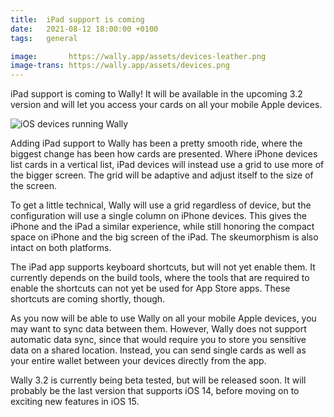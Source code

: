 ```yaml
---
title:  iPad support is coming
date:   2021-08-12 18:00:00 +0100
tags:   general

image:       https://wally.app/assets/devices-leather.png
image-trans: https://wally.app/assets/devices.png
---
```


iPad support is coming to Wally! It will be available in the upcoming 3.2 version and will let you access your cards on all your mobile Apple devices.

![iOS devices running Wally]({{page.image-trans}} "Wally soon comes to iPad")

Adding iPad support to Wally has been a pretty smooth ride, where the biggest change has been how cards are presented. Where iPhone devices list cards in a vertical list, iPad devices will instead use a grid to use more of the bigger screen. The grid will be adaptive and adjust itself to the size of the screen.

To get a little technical, Wally will use a grid regardless of device, but the configuration will use a single column on iPhone devices. This gives the iPhone and the iPad a similar experience, while still honoring the compact space on iPhone and the big screen of the iPad. The skeumorphism is also intact on both platforms.

The iPad app supports keyboard shortcuts, but will not yet enable them. It currently depends on the build tools, where the tools that are required to enable the shortcuts can not yet be used for App Store apps. These shortcuts are coming shortly, though.

As you now will be able to use Wally on all your mobile Apple devices, you may want to sync data between them. However, Wally does not support automatic data sync, since that would require you to store you sensitive data on a shared location. Instead, you can send single cards as well as your entire wallet between your devices directly from the app.

Wally 3.2 is currently being beta tested, but will be released soon. It will probably be the last version that supports iOS 14, before moving on to exciting new features in iOS 15.